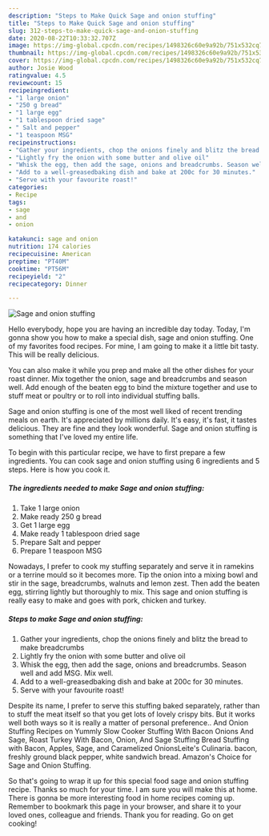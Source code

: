 ```yaml
---
description: "Steps to Make Quick Sage and onion stuffing"
title: "Steps to Make Quick Sage and onion stuffing"
slug: 312-steps-to-make-quick-sage-and-onion-stuffing
date: 2020-08-22T10:33:32.707Z
image: https://img-global.cpcdn.com/recipes/1498326c60e9a92b/751x532cq70/sage-and-onion-stuffing-recipe-main-photo.jpg
thumbnail: https://img-global.cpcdn.com/recipes/1498326c60e9a92b/751x532cq70/sage-and-onion-stuffing-recipe-main-photo.jpg
cover: https://img-global.cpcdn.com/recipes/1498326c60e9a92b/751x532cq70/sage-and-onion-stuffing-recipe-main-photo.jpg
author: Josie Wood
ratingvalue: 4.5
reviewcount: 15
recipeingredient:
- "1 large onion"
- "250 g bread"
- "1 large egg"
- "1 tablespoon dried sage"
- " Salt and pepper"
- "1 teaspoon MSG"
recipeinstructions:
- "Gather your ingredients, chop the onions finely and blitz the bread to make breadcrumbs"
- "Lightly fry the onion with some butter and olive oil"
- "Whisk the egg, then add the sage, onions and breadcrumbs. Season well and add MSG. Mix well."
- "Add to a well-greasedbaking dish and bake at 200c for 30 minutes."
- "Serve with your favourite roast!"
categories:
- Recipe
tags:
- sage
- and
- onion

katakunci: sage and onion 
nutrition: 174 calories
recipecuisine: American
preptime: "PT40M"
cooktime: "PT56M"
recipeyield: "2"
recipecategory: Dinner

---
```



![Sage and onion stuffing](https://img-global.cpcdn.com/recipes/1498326c60e9a92b/751x532cq70/sage-and-onion-stuffing-recipe-main-photo.jpg)

Hello everybody, hope you are having an incredible day today. Today, I'm gonna show you how to make a special dish, sage and onion stuffing. One of my favorites food recipes. For mine, I am going to make it a little bit tasty. This will be really delicious.

You can also make it while you prep and make all the other dishes for your roast dinner. Mix together the onion, sage and breadcrumbs and season well. Add enough of the beaten egg to bind the mixture together and use to stuff meat or poultry or to roll into individual stuffing balls.

Sage and onion stuffing is one of the most well liked of recent trending meals on earth. It's appreciated by millions daily. It's easy, it's fast, it tastes delicious. They are fine and they look wonderful. Sage and onion stuffing is something that I've loved my entire life.


To begin with this particular recipe, we have to first prepare a few ingredients. You can cook sage and onion stuffing using 6 ingredients and 5 steps. Here is how you cook it.

<!--inarticleads1-->

##### The ingredients needed to make Sage and onion stuffing:

1. Take 1 large onion
1. Make ready 250 g bread
1. Get 1 large egg
1. Make ready 1 tablespoon dried sage
1. Prepare  Salt and pepper
1. Prepare 1 teaspoon MSG


Nowadays, I prefer to cook my stuffing separately and serve it in ramekins or a terrine mould so it becomes more. Tip the onion into a mixing bowl and stir in the sage, breadcrumbs, walnuts and lemon zest. Then add the beaten egg, stirring lightly but thoroughly to mix. This sage and onion stuffing is really easy to make and goes with pork, chicken and turkey. 

<!--inarticleads2-->

##### Steps to make Sage and onion stuffing:

1. Gather your ingredients, chop the onions finely and blitz the bread to make breadcrumbs
1. Lightly fry the onion with some butter and olive oil
1. Whisk the egg, then add the sage, onions and breadcrumbs. Season well and add MSG. Mix well.
1. Add to a well-greasedbaking dish and bake at 200c for 30 minutes.
1. Serve with your favourite roast!


Despite its name, I prefer to serve this stuffing baked separately, rather than to stuff the meat itself so that you get lots of lovely crispy bits. But it works well both ways so it is really a matter of personal preference.. And Onion Stuffing Recipes on Yummly Slow Cooker Stuffing With Bacon Onions And Sage, Roast Turkey With Bacon, Onion, And Sage Stuffing Bread Stuffing with Bacon, Apples, Sage, and Caramelized OnionsLeite&#39;s Culinaria. bacon, freshly ground black pepper, white sandwich bread. Amazon&#39;s Choice for Sage and Onion Stuffing. 

So that's going to wrap it up for this special food sage and onion stuffing recipe. Thanks so much for your time. I am sure you will make this at home. There is gonna be more interesting food in home recipes coming up. Remember to bookmark this page in your browser, and share it to your loved ones, colleague and friends. Thank you for reading. Go on get cooking!
